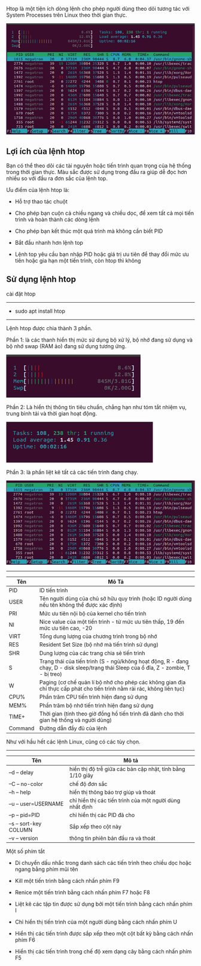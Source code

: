 Htop là một tiện ích dòng lệnh cho phép người dùng theo dõi tương tác với System Processes trên Linux theo thời gian thực.


![htopiamge1](Image/htopimage1.png)


## Lợi ích của lệnh htop

Bạn có thể theo dõi các tài nguyên hoặc tiến trình quan trọng của hệ thống trong thời gian thực. Màu sắc được sử dụng trong đầu ra giúp dễ đọc hơn nhiều so với đầu ra đơn sắc của lệnh top.

Ưu điểm của lệnh htop là:

- Hỗ trợ thao tác chuột

- Cho phép bạn cuộn cả chiều ngang và chiều dọc, để xem tất cả mọi tiến trình và hoàn thành các dòng lệnh


- Cho phép bạn kết thúc một quá trình mà không cần biết PID

- Bắt đầu nhanh hơn lệnh top

- Lệnh top yêu cầu bạn nhập PID hoặc giá trị ưu tiên để thay đổi mức ưu tiên hoặc gia hạn một tiến trình, còn htop thì không

## Sử dụng lệnh htop

cài đặt htop

---
- sudo apt install htop
---

Lệnh htop được chia thành 3 phần.

Phần 1: là các thanh hiển thị mức sử dụng bộ xử lý, bộ nhớ đang sử dụng và bộ nhớ swap (RAM ảo) đang sử dụng tương ứng.

![htopimage2](Image/htopimage2.png)

Phần 2: Là hiển thị thông tin tiêu chuẩn, chẳng hạn như tóm tắt nhiệm vụ, trung bình tải và thời gian hoạt động.

![htopimage3](Image/htopimage3.png)

Phần 3: là phần liệt kê tất cả các tiến trình đang chạy.

![htopiamge4](Image/htopimage4.png)

---
|Tên|Mô Tả|
|-|-|
|PID|ID tiến trình|
|USER|Tên người dùng của chủ sở hữu quy trình (hoặc ID người dùng nếu tên không thể được xác định)|
|PRI|Mức ưu tiên nội bộ của kernel cho tiến trình|
|NI|Nice value của một tiến trình - từ mức ưu tiên thấp, 19 đến mức ưu tiên cao, -20|
|VIRT|Tổng dung lượng của chương trình trong bộ nhớ|
|RES|Resident Set Size (bộ nhớ mà tiến trình sử dụng)|
|SHR|Dung lượng của các trang chia sẻ tiến trình|
|S|Trạng thái của tiến trình (S - ngủ/không hoạt động, R - đang chạy, D - disk sleep/trạng thái Sleep của ổ đĩa, Z - zombie, T - bị treo)|
|W|Paging (cơ chế quản lí bộ nhớ cho phép các không gian địa chỉ thực cấp phát cho tiến trình nằm rải rác, không liên tục)|
|CPU%| Phần trăm CPU tiến trình hiện đang sử dụng|
|MEM%|Phần trăm bộ nhớ tiến trình hiện đang sử dụng|
|TIME+|Thời gian (tính theo giờ đồng hồ tiến trình đã dành cho thời gian hệ thống và người dùng)|
|Command|Đường dẫn đầy đủ của lệnh|

Như với hầu hết các lệnh Linux, cũng có các tùy chọn.


---
|Tên|Mô tả|
|-|-|
|–d – delay |hiển thị độ trễ giữa các bản cập nhật, tính bằng 1/10 giây|
|–C – no-color |chế độ đơn sắc|
|–h – help|hiển thị thông báo trợ giúp và thoát|
|–u – user=USERNAME|chỉ hiển thị các tiến trình của một người dùng nhất định|
|–p – pid=PID|chỉ hiển thị các PID đã cho|
|–s – sort-key COLUMN|Sắp xếp theo cột này|
|–v – version|thông tin phiên bản đầu ra và thoát|


Một số phím tắt

- Di chuyển dấu nhắc trong danh sách các tiến trình theo chiều dọc hoặc ngang bằng phím mũi tên

- Kill một tiến trình bằng cách nhấn phím F9

- Renice một tiến trình bằng cách nhấn phím F7 hoặc F8

- Liệt kê các tập tin được sử dụng bởi một tiến trình bằng cách nhấn phím I

- Chỉ hiển thị tiến trình của một người dùng bằng cách nhấn phím U

- Hiển thị các tiến trình được sắp xếp theo một cột bất kỳ bằng cách nhấn phím F6

- Hiển thị các tiến trình trong chế độ xem dạng cây bằng cách nhấn phím F5
